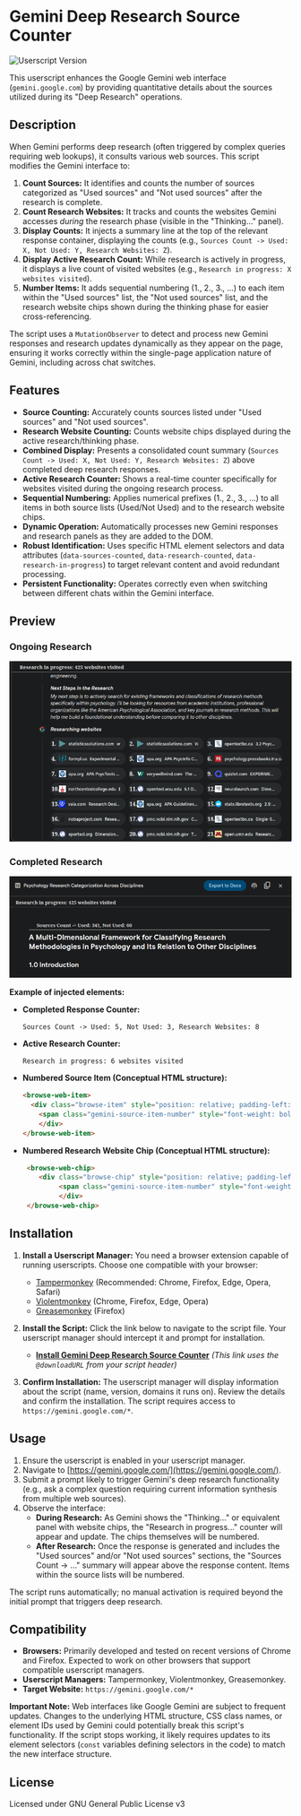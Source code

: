 # Gemini Deep Research Source Counter

![Userscript Version](https://img.shields.io/badge/version-0.7.1-blue)

This userscript enhances the Google Gemini web interface (`gemini.google.com`) by providing quantitative details about the sources utilized during its "Deep Research" operations.

## Description

When Gemini performs deep research (often triggered by complex queries requiring web lookups), it consults various web sources. This script modifies the Gemini interface to:

1.  **Count Sources:** It identifies and counts the number of sources categorized as "Used sources" and "Not used sources" after the research is complete.
2.  **Count Research Websites:** It tracks and counts the websites Gemini accesses *during* the research phase (visible in the "Thinking..." panel).
3.  **Display Counts:** It injects a summary line at the top of the relevant response container, displaying the counts (e.g., `Sources Count -> Used: X, Not Used: Y, Research Websites: Z`).
4.  **Display Active Research Count:** While research is actively in progress, it displays a live count of visited websites (e.g., `Research in progress: X websites visited`).
5.  **Number Items:** It adds sequential numbering (1., 2., 3., ...) to each item within the "Used sources" list, the "Not used sources" list, and the research website chips shown during the thinking phase for easier cross-referencing.

The script uses a `MutationObserver` to detect and process new Gemini responses and research updates dynamically as they appear on the page, ensuring it works correctly within the single-page application nature of Gemini, including across chat switches.

## Features

* **Source Counting:** Accurately counts sources listed under "Used sources" and "Not used sources".
* **Research Website Counting:** Counts website chips displayed during the active research/thinking phase.
* **Combined Display:** Presents a consolidated count summary (`Sources Count -> Used: X, Not Used: Y, Research Websites: Z`) above completed deep research responses.
* **Active Research Counter:** Shows a real-time counter specifically for websites visited during the ongoing research process.
* **Sequential Numbering:** Applies numerical prefixes (1., 2., 3., ...) to all items in both source lists (Used/Not Used) and to the research website chips.
* **Dynamic Operation:** Automatically processes new Gemini responses and research panels as they are added to the DOM.
* **Robust Identification:** Uses specific HTML element selectors and data attributes (`data-sources-counted`, `data-research-counted`, `data-research-in-progress`) to target relevant content and avoid redundant processing.
* **Persistent Functionality:** Operates correctly even when switching between different chats within the Gemini interface.

## Preview

### Ongoing Research

![Ongoing Research Screenshot](./images/screenshot-ongoing-research.png)

### Completed Research
![Completed Research Screenshot](./images/screenshot-completed-research.png)

**Example of injected elements:**

* **Completed Response Counter:**
    ```
    Sources Count -> Used: 5, Not Used: 3, Research Websites: 8
    ```
* **Active Research Counter:**
    ```
    Research in progress: 6 websites visited
    ```
* **Numbered Source Item (Conceptual HTML structure):**
    ```html
    <browse-web-item>
      <div class="browse-item" style="position: relative; padding-left: 25px;">
        <span class="gemini-source-item-number" style="font-weight: bold; margin-right: 5px; position: absolute; left: 3px; top: 50%; transform: translateY(-50%);">1. </span>
        </div>
    </browse-web-item>
    ```
* **Numbered Research Website Chip (Conceptual HTML structure):**
    ```html
     <browse-web-chip>
        <div class="browse-chip" style="position: relative; padding-left: 25px;">
             <span class="gemini-source-item-number" style="font-weight: bold; margin-right: 5px; position: absolute; left: 3px; top: 50%; transform: translateY(-50%);">1. </span>
             </div>
     </browse-web-chip>
    ```

## Installation

1.  **Install a Userscript Manager:** You need a browser extension capable of running userscripts. Choose one compatible with your browser:
    * [Tampermonkey](https://www.tampermonkey.net/) (Recommended: Chrome, Firefox, Edge, Opera, Safari)
    * [Violentmonkey](https://violentmonkey.github.io/) (Chrome, Firefox, Edge, Opera)
    * [Greasemonkey](https://www.greasespot.net/) (Firefox)

2.  **Install the Script:** Click the link below to navigate to the script file. Your userscript manager should intercept it and prompt for installation.
    * **[Install Gemini Deep Research Source Counter](https://raw.githubusercontent.com/InvictusNavarchus/gemini-source-counter/master/gemini-source-counter.user.js)**
    *(This link uses the `@downloadURL` from your script header)*

3.  **Confirm Installation:** The userscript manager will display information about the script (name, version, domains it runs on). Review the details and confirm the installation. The script requires access to `https://gemini.google.com/*`.

## Usage

1.  Ensure the userscript is enabled in your userscript manager.
2.  Navigate to [https://gemini.google.com/](https://gemini.google.com/).
3.  Submit a prompt likely to trigger Gemini's deep research functionality (e.g., ask a complex question requiring current information synthesis from multiple web sources).
4.  Observe the interface:
    * **During Research:** As Gemini shows the "Thinking..." or equivalent panel with website chips, the "Research in progress..." counter will appear and update. The chips themselves will be numbered.
    * **After Research:** Once the response is generated and includes the "Used sources" and/or "Not used sources" sections, the "Sources Count -> ..." summary will appear above the response content. Items within the source lists will be numbered.

The script runs automatically; no manual activation is required beyond the initial prompt that triggers deep research.

## Compatibility

* **Browsers:** Primarily developed and tested on recent versions of Chrome and Firefox. Expected to work on other browsers that support compatible userscript managers.
* **Userscript Managers:** Tampermonkey, Violentmonkey, Greasemonkey.
* **Target Website:** `https://gemini.google.com/*`

**Important Note:** Web interfaces like Google Gemini are subject to frequent updates. Changes to the underlying HTML structure, CSS class names, or element IDs used by Gemini could potentially break this script's functionality. If the script stops working, it likely requires updates to its element selectors (`const` variables defining selectors in the code) to match the new interface structure.

## License

Licensed under GNU General Public License v3